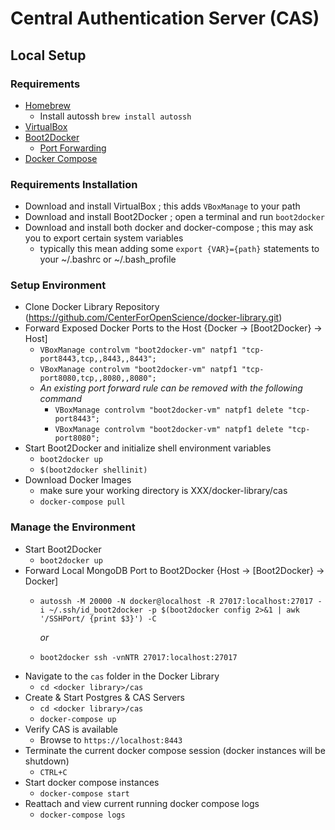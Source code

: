 # Central Authentication Server (CAS)

## Local Setup

### Requirements

* [Homebrew](http://brew.sh/)
  * Install autossh `brew install autossh`
* [VirtualBox](https://www.virtualbox.org/)
* [Boot2Docker](http://boot2docker.io/)
  * [Port Forwarding](https://github.com/boot2docker/boot2docker/blob/master/doc/WORKAROUNDS.md#port-forwarding)
* [Docker Compose](https://docs.docker.com/compose/)

### Requirements Installation

* Download and install VirtualBox [](https://www.virtualbox.org/wiki/Downloads); this adds `VBoxManage` to your path
* Download and install Boot2Docker [](http://boot2docker.io/); open a terminal and run `boot2docker`
* Download and install both docker and docker-compose [](https://docs.docker.com/compose/install/); this may ask you to export certain system variables
  * typically this mean adding some `export {VAR}={path}` statements to your ~/.bashrc or ~/.bash_profile

### Setup Environment

* Clone Docker Library Repository (https://github.com/CenterForOpenScience/docker-library.git)
* Forward Exposed Docker Ports to the Host {Docker -> [Boot2Docker} -> Host]
  * `VBoxManage controlvm "boot2docker-vm" natpf1 "tcp-port8443,tcp,,8443,,8443";`
  * `VBoxManage controlvm "boot2docker-vm" natpf1 "tcp-port8080,tcp,,8080,,8080";`
  * *An existing port forward rule can be removed with the following command*
    * `VBoxManage controlvm "boot2docker-vm" natpf1 delete "tcp-port8443";`
    * `VBoxManage controlvm "boot2docker-vm" natpf1 delete "tcp-port8080";`
* Start Boot2Docker and initialize shell environment variables
  * `boot2docker up`
  * `$(boot2docker shellinit)`
* Download Docker Images
  * make sure your working directory is XXX/docker-library/cas
  * `docker-compose pull`

### Manage the Environment

* Start Boot2Docker
  * `boot2docker up`
* Forward Local MongoDB Port to Boot2Docker {Host -> [Boot2Docker} -> Docker]
  * `autossh -M 20000 -N docker@localhost -R 27017:localhost:27017 -i ~/.ssh/id_boot2docker -p $(boot2docker config 2>&1 | awk '/SSHPort/ {print $3}') -C`

    *or*

  * `boot2docker ssh -vnNTR 27017:localhost:27017`
* Navigate to the `cas` folder in the Docker Library
  * `cd <docker library>/cas`
* Create & Start Postgres & CAS Servers
  * `cd <docker library>/cas`
  * `docker-compose up`
* Verify CAS is available
  * Browse to `https://localhost:8443`
* Terminate the current docker compose session (docker instances will be shutdown)
  * `CTRL+C`
* Start docker compose instances
  * `docker-compose start`
* Reattach and view current running docker compose logs
  * `docker-compose logs`
